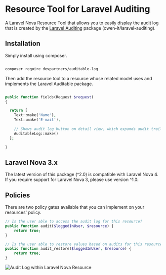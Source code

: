 # Resource Tool for Laravel Auditing

A Laravel Nova Resource Tool that allows you to easily display the audit log that is created by the [Laravel Auditing](http://www.laravel-auditing.com/) package (owen-it/laravel-auditing).

## Installation

Simply install using composer.

```bash

composer require devpartners/auditable-log

```

Then add the resource tool to a resource whose related model uses and implements the Laravel Auditable package.

```php

public function fields(Request $request) 
{

  return [
    Text::make('Name'),
    Text::make('E-mail'),
    
    // Shows audit log button on detail view, which expands audit trail
    AuditableLog::make()
  ];

}

```

## Laravel Nova 3.x 

The latest version of this package (^2.0) is compatible with Laravel Nova 4. If you require support for Laravel Nova 3, please use version ^1.0.

## Policies

There are two policy gates available that you can implement on your resources' policy. 


```php
// Is the user able to access the audit log for this resource?
public function audit($loggedInUser, $resource) {
    return true;
}
```


```php
// Is the user able to restore values based on audits for this resource?
public function audit_restore($loggedInUser, $resource) {
    return true;
}
```

![Audit Log within Laravel Nova Resource](https://raw.githubusercontent.com/dev-partners/laravel-nova-auditable-log/master/dist/audit-log-button.gif)
